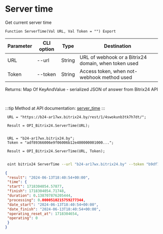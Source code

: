 ﻿---
sidebar_position: 4
---

# Server time
 Get current server time



`Function ServerTime(Val URL, Val Token = "") Export`

 | Parameter | CLI option | Type | Destination |
 |-|-|-|-|
 | URL | --url | String | URL of webhook or a Bitrix24 domain, when token used |
 | Token | --token | String | Access token, when not-webhook method used |

 
 Returns: Map Of KeyAndValue - serialized JSON of answer from Bitrix24 API

<br/>

:::tip
Method at API documentation: [server_time](https://dev.1c-bitrix.ru/rest_help/general/server_time.php)
:::
<br/>


```bsl title="Code example"
 URL = "https://b24-ar17wx.bitrix24.by/rest/1/4swokunb3tk7h7dt/";
 
 Result = OPI_Bitrix24.ServerTime(URL);
 
 
 URL = "b24-ar17wx.bitrix24.by";
 Token = "adf89366006e9f06006b12e400000001000...";
 
 Result = OPI_Bitrix24.ServerTime(URL, Token);
```
	


```sh title="CLI command example"
 
 oint bitrix24 ServerTime --url "b24-ar17wx.bitrix24.by" --token "b9df7366006e9f06006b12e400000001000..."

```

```json title="Result"
{
 "result": "2024-06-13T18:40:54+00:00",
 "time": {
 "start": 1718304054.57877,
 "finish": 1718304054.71748,
 "duration": 0.138707876205444,
 "processing": 0.0000510215759277344,
 "date_start": "2024-06-13T18:40:54+00:00",
 "date_finish": "2024-06-13T18:40:54+00:00",
 "operating_reset_at": 1718304654,
 "operating": 0
 }
}
```
